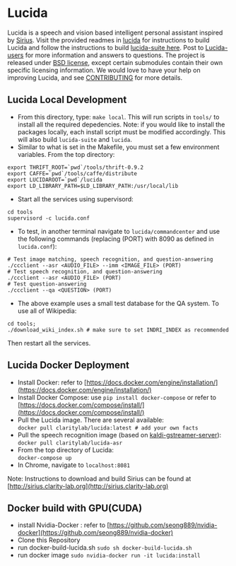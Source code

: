 # Lucida

Lucida is a speech and vision based intelligent personal assistant inspired by
[Sirius](http://sirius.clarity-lab.org). Visit the provided readmes in
[lucida](lucida) for instructions to build Lucida and follow the instructions to
build [lucida-suite here](http://sirius.clarity-lab.org/sirius-suite/).  Post to
[Lucida-users](http://groups.google.com/forum/#!forum/sirius-users) for more
information and answers to questions. The project is released under [BSD
license](LICENSE), except certain submodules contain their own specific
licensing information. We would love to have your help on improving Lucida, and
see [CONTRIBUTING](CONTRIBUTING.md) for more details.

## Lucida Local Development

- From this directory, type: `make local`. This will run scripts in `tools/` to
  install all the required depedencies. Note: if you would like to install the
packages locally, each install script must be modified accordingly. This will
also build `lucida-suite` and `lucida`.
- Similar to what is set in the Makefile, you must set a few environment
  variables. From the top directory:
```
export THRIFT_ROOT=`pwd`/tools/thrift-0.9.2
export CAFFE=`pwd`/tools/caffe/distribute
export LUCIDAROOT=`pwd`/lucida
export LD_LIBRARY_PATH=$LD_LIBRARY_PATH:/usr/local/lib
```
- Start all the services using supervisord:
```
cd tools
supervisord -c lucida.conf
```
- To test, in another terminal navigate to `lucida/commandcenter` and use the
  following commands (replacing (PORT) with 8090 as defined in `lucida.conf`):
```
# Test image matching, speech recognition, and question-answering
./ccclient --asr <AUDIO_FILE> --imm <IMAGE_FILE> (PORT)
# Test speech recognition, and question-answering
./ccclient --asr <AUDIO_FILE> (PORT)
# Test question-answering
./ccclient --qa <QUESTION> (PORT)
```
- The above example uses a small test database for the QA system. To use all of
  Wikipedia:
```
cd tools;
./download_wiki_index.sh # make sure to set INDRI_INDEX as recommended
```
Then restart all the services.

## Lucida Docker Deployment

- Install Docker: refer to
  [https://docs.docker.com/engine/installation/](https://docs.docker.com/engine/installation/)
- Install Docker Compose: use `pip install docker-compose` or refer to
  [https://docs.docker.com/compose/install/](https://docs.docker.com/compose/install/)
- Pull the Lucida image. There are several available:  
`docker pull claritylab/lucida:latest # add your own facts`
- Pull the speech recognition image (based on
  [kaldi-gstreamer-server](https://github.com/alumae/kaldi-gstreamer-server)):  
`docker pull claritylab/lucida-asr`
- From the top directory of Lucida:  
`docker-compose up`
- In Chrome, navigate to `localhost:8081`

Note: Instructions to download and build Sirius can be found at
[http://sirius.clarity-lab.org](http://sirius.clarity-lab.org)

## Docker build with GPU(CUDA)

 - install Nvidia-Docker : refer to [https://github.com/seong889/nvidia-docker](https://github.com/seong889/nvidia-docker)
 - Clone this Repository
 - run docker-build-lucida.sh
`sudo sh docker-build-lucida.sh`
 - run docker image
`sudo nvidia-docker run -it lucida:install`
